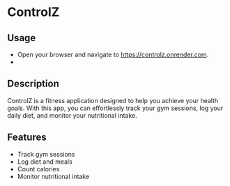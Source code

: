 # ControlZ

## Usage

- Open your browser and navigate to <a href="https://controlz.onrender.com">https://controlz.onrender.com</a>.
- 
## Description

ControlZ is a fitness application designed to help you achieve your health goals. With this app, you can effortlessly track your gym sessions, log your daily diet, and monitor your nutritional intake.

## Features

- Track gym sessions
- Log diet and meals
- Count calories
- Monitor nutritional intake


